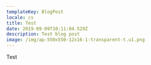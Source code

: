 ```yaml
---
templateKey: BlogPost
locale: cs
title: Test
date: 2019-09-09T10:11:04.529Z
description: Test blog post
image: /img/ap-550x550-12x16-1-transparent-t.u1.png
---
```

Test
